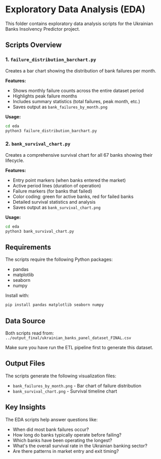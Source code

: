 # Exploratory Data Analysis (EDA)

This folder contains exploratory data analysis scripts for the Ukrainian Banks Insolvency Predictor project.

## Scripts Overview

### 1. `failure_distribution_barchart.py`
Creates a bar chart showing the distribution of bank failures per month.

**Features:**
- Shows monthly failure counts across the entire dataset period
- Highlights peak failure months
- Includes summary statistics (total failures, peak month, etc.)
- Saves output as `bank_failures_by_month.png`

**Usage:**
```bash
cd eda
python3 failure_distribution_barchart.py
```

### 2. `bank_survival_chart.py`
Creates a comprehensive survival chart for all 67 banks showing their lifecycle.

**Features:**
- Entry point markers (when banks entered the market)
- Active period lines (duration of operation)
- Failure markers (for banks that failed)
- Color coding: green for active banks, red for failed banks
- Detailed survival statistics and analysis
- Saves output as `bank_survival_chart.png`

**Usage:**
```bash
cd eda
python3 bank_survival_chart.py
```

## Requirements

The scripts require the following Python packages:
- pandas
- matplotlib
- seaborn
- numpy

Install with:
```bash
pip install pandas matplotlib seaborn numpy
```

## Data Source

Both scripts read from: `../output_final/ukrainian_banks_panel_dataset_FINAL.csv`

Make sure you have run the ETL pipeline first to generate this dataset.

## Output Files

The scripts generate the following visualization files:
- `bank_failures_by_month.png` - Bar chart of failure distribution
- `bank_survival_chart.png` - Survival timeline chart

## Key Insights

The EDA scripts help answer questions like:
- When did most bank failures occur?
- How long do banks typically operate before failing?
- Which banks have been operating the longest?
- What's the overall survival rate in the Ukrainian banking sector?
- Are there patterns in market entry and exit timing? 